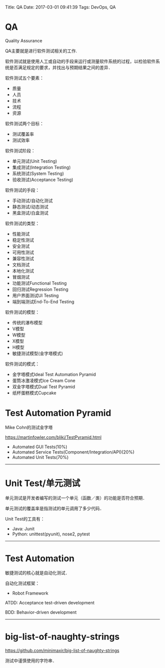 Title: QA
Date: 2017-03-01 09:41:39
Tags: DevOps, QA



# QA

Quality Assurance

QA主要就是进行软件测试相关的工作.

软件测试就是使用人工或自动的手段来运行或测量软件系统的过程，以检验软件系统是否满足规定的要求，并找出与预期结果之间的差异．

软件测试五个要素：

* 质量
* 人员
* 技术
* 流程
* 资源

软件测试两个目标：

* 测试覆盖率
* 测试效率

软件测试阶段：

* 单元测试(Unit Testing)
* 集成测试(Integration Testing)
* 系统测试(System Testing)
* 验收测试(Acceptance Testing)

软件测试的手段：

* 手动测试/自动化测试
* 静态测试/动态测试
* 黑盒测试/白盒测试

软件测试的类型：

* 性能测试
* 稳定性测试
* 安全测试
* 可用性测试
* 兼容性测试
* 文档测试
* 本地化测试
* 冒烟测试
* 功能测试Functional Testing
* 回归测试Regression Testing
* 用户界面测试UI Testing
* 端到端测试End-To-End Testing

软件测试的模型：

* 传统的瀑布模型
* V模型
* W模型
* X模型
* H模型
* 敏捷测试模型(金字塔模式)

软件测试的模式：

* 金字塔模式Ideal Test Automation Pyramid
* 蛋筒冰激凌模式Ice Cream Cone
* 双金字塔模式Dual Test Pyramid
* 纸杯蛋糕模式Cupcake

# Test Automation Pyramid

Mike Cohn的测试金字塔

<https://martinfowler.com/bliki/TestPyramid.html>

* Automated GUI Tests(10%)
* Automated Service Tests(Component/Integration/API)(20%)
* Automated Unit Tests(70%)

***

# Unit Test/单元测试

单元测试是开发者编写的测试一个单元（函数／类）的功能是否符合预期．

单元测试的覆盖率是指测试的单元调用了多少代码．

Unit Test的工具有：

* Java: Junit
* Python: unittest(pyunit), nose2, pytest

***

# Test Automation

敏捷测试的核心就是自动化测试．

自动化测试框架：

* Robot Framework

ATDD: Acceptance test-driven development

BDD: Behavior-driven development

***

# big-list-of-naughty-strings

<https://github.com/minimaxir/big-list-of-naughty-strings>

测试中谨慎使用的字符串．

